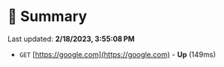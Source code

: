 # 📖 Summary
Last updated: **2/18/2023, 3:55:08 PM**

- `GET` [https://google.com](https://google.com) - **Up** (149ms)
